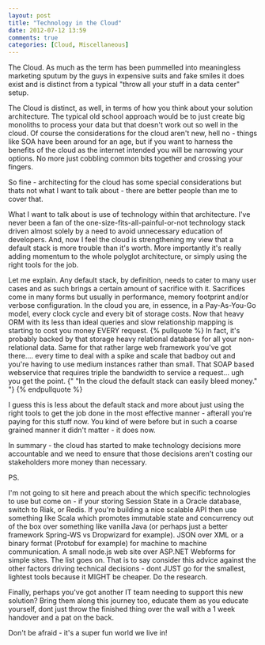 ```yaml
---
layout: post
title: "Technology in the Cloud"
date: 2012-07-12 13:59
comments: true
categories: [Cloud, Miscellaneous]
---
```


The Cloud.  As much as the term has been pummelled into meaningless marketing sputum by the guys in expensive suits and fake smiles it does exist and is distinct from a typical "throw all your stuff in a data center" setup.

The Cloud is distinct, as well, in terms of how you think about your solution architecture.  The typical old school approach would be to just create big monoliths to process your data but that doesn't work out so well in the cloud.  Of course the considerations for the cloud aren't new, hell no - things like SOA have been around for an age, but if you want to harness the benefits of the cloud as the internet intended you will be narrowing your options.  No more just cobbling common bits together and crossing your fingers.  

So fine - architecting for the cloud has some special considerations but thats not what I want to talk about - there are better people than me to cover that.

What I want to talk about is use of technology within that architecture.  I've never been a fan of the one-size-fits-all-painful-or-not technology stack driven almost solely by a need to avoid unnecessary education of developers.  And, now I feel the cloud is strengthening my view that a default stack is more trouble than it's worth.  More importantly it's really adding momentum to the whole polyglot architecture, or simply using the right tools for the job.

Let me explain.  Any default stack, by definition, needs to cater to many user cases and as such brings a certain amount of sacrifice with it.  Sacrifices come in many forms but usually in performance, memory footprint and/or verbose configuration.  In the cloud you are, in essence, in a Pay-As-You-Go model, every clock cycle and every bit of storage costs.  Now that heavy ORM with its less than ideal queries and slow relationship mapping is starting to cost you money EVERY request.  {% pullquote %} In fact, it's probably backed by that storage heavy relational database for all your non-relational data.  Same for that rather large web framework you've got there.... every time to deal with a spike and scale that badboy out and you're having to use medium instances rather than small.  That SOAP based webservice that requires triple the bandwidth to service a request... ugh you get the point. {" "In the cloud the default stack can easily bleed money." "}
{% endpullquote %}

I guess this is less about the default stack and more about just using the right tools to get the job done in the most effective manner - afterall you're paying for this stuff now.  You kind of were before but in such a coarse grained manner it didn't matter - it does now.

In summary - the cloud has started to make technology decisions more accountable and we need to ensure that those decisions aren't costing our stakeholders more money than necessary.

PS.

I'm not going to sit here and preach about the which specific technologies to use but come on - if your storing Session State in a Oracle database, switch to Riak, or Redis.  If you're building a nice scalable API then use something like Scala which promotes immutable state and concurrency out of the box over something like vanilla Java (or perhaps just a better framework Spring-WS vs Dropwizard for example).  JSON over XML or a binary format (Protobuf for example) for machine to machine communication.  A small node.js web site over ASP.NET Webforms for simple sites.  The list goes on.  That is to say consider this advice against the other factors driving technical decisions - dont JUST go for the smallest, lightest tools because it MIGHT be cheaper.  Do the research.

Finally, perhaps you've got another IT team needing to support this new solution?  Bring them along this journey too, educate them as you educate yourself, dont just throw the finished thing over the wall with a 1 week handover and a pat on the back.

Don't be afraid - it's a super fun world we live in!